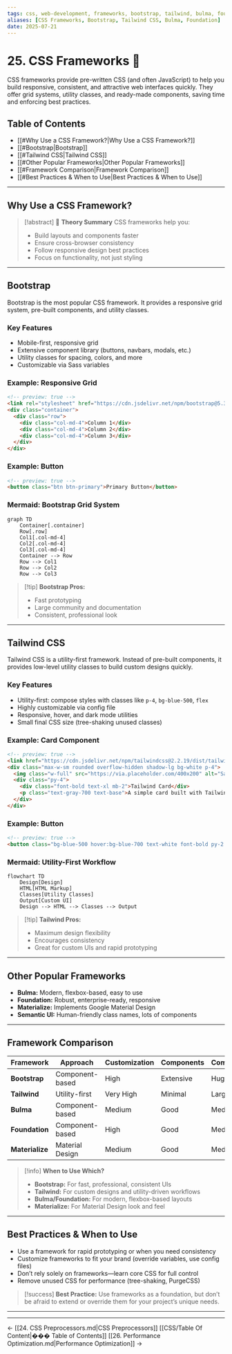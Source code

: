 ```yaml
---
tags: css, web-development, frameworks, bootstrap, tailwind, bulma, foundation, best-practices
aliases: [CSS Frameworks, Bootstrap, Tailwind CSS, Bulma, Foundation]
date: 2025-07-21
---
```

# 25. CSS Frameworks 🧰

CSS frameworks provide pre-written CSS (and often JavaScript) to help you build responsive, consistent, and attractive web interfaces quickly. They offer grid systems, utility classes, and ready-made components, saving time and enforcing best practices.

## Table of Contents
- [[#Why Use a CSS Framework?|Why Use a CSS Framework?]]
- [[#Bootstrap|Bootstrap]]
- [[#Tailwind CSS|Tailwind CSS]]
- [[#Other Popular Frameworks|Other Popular Frameworks]]
- [[#Framework Comparison|Framework Comparison]]
- [[#Best Practices & When to Use|Best Practices & When to Use]]

---

## Why Use a CSS Framework?

> [!abstract] 🚀 **Theory Summary**
> CSS frameworks help you:
> - Build layouts and components faster
> - Ensure cross-browser consistency
> - Follow responsive design best practices
> - Focus on functionality, not just styling

---

## Bootstrap

Bootstrap is the most popular CSS framework. It provides a responsive grid system, pre-built components, and utility classes.

### Key Features
- Mobile-first, responsive grid
- Extensive component library (buttons, navbars, modals, etc.)
- Utility classes for spacing, colors, and more
- Customizable via Sass variables

### Example: Responsive Grid
```html
<!-- preview: true -->
<link rel="stylesheet" href="https://cdn.jsdelivr.net/npm/bootstrap@5.3.0/dist/css/bootstrap.min.css">
<div class="container">
  <div class="row">
    <div class="col-md-4">Column 1</div>
    <div class="col-md-4">Column 2</div>
    <div class="col-md-4">Column 3</div>
  </div>
</div>
```

### Example: Button
```html
<!-- preview: true -->
<button class="btn btn-primary">Primary Button</button>
```

### Mermaid: Bootstrap Grid System
```mermaid
graph TD
    Container[.container]
    Row[.row]
    Col1[.col-md-4]
    Col2[.col-md-4]
    Col3[.col-md-4]
    Container --> Row
    Row --> Col1
    Row --> Col2
    Row --> Col3
```

> [!tip] **Bootstrap Pros:**
> - Fast prototyping
> - Large community and documentation
> - Consistent, professional look

---

## Tailwind CSS

Tailwind CSS is a utility-first framework. Instead of pre-built components, it provides low-level utility classes to build custom designs quickly.

### Key Features
- Utility-first: compose styles with classes like `p-4`, `bg-blue-500`, `flex`
- Highly customizable via config file
- Responsive, hover, and dark mode utilities
- Small final CSS size (tree-shaking unused classes)

### Example: Card Component
```html
<!-- preview: true -->
<link href="https://cdn.jsdelivr.net/npm/tailwindcss@2.2.19/dist/tailwind.min.css" rel="stylesheet">
<div class="max-w-sm rounded overflow-hidden shadow-lg bg-white p-4">
  <img class="w-full" src="https://via.placeholder.com/400x200" alt="Sample">
  <div class="py-4">
    <div class="font-bold text-xl mb-2">Tailwind Card</div>
    <p class="text-gray-700 text-base">A simple card built with Tailwind CSS utility classes.</p>
  </div>
</div>
```

### Example: Button
```html
<!-- preview: true -->
<button class="bg-blue-500 hover:bg-blue-700 text-white font-bold py-2 px-4 rounded">Tailwind Button</button>
```

### Mermaid: Utility-First Workflow
```mermaid
flowchart TD
    Design[Design]
    HTML[HTML Markup]
    Classes[Utility Classes]
    Output[Custom UI]
    Design --> HTML --> Classes --> Output
```

> [!tip] **Tailwind Pros:**
> - Maximum design flexibility
> - Encourages consistency
> - Great for custom UIs and rapid prototyping

---

## Other Popular Frameworks

- **Bulma:** Modern, flexbox-based, easy to use
- **Foundation:** Robust, enterprise-ready, responsive
- **Materialize:** Implements Google Material Design
- **Semantic UI:** Human-friendly class names, lots of components

---

## Framework Comparison

| Framework    | Approach         | Customization | Components | Community |
|--------------|-----------------|--------------|------------|-----------|
| **Bootstrap**| Component-based | High         | Extensive  | Huge      |
| **Tailwind** | Utility-first   | Very High    | Minimal    | Large     |
| **Bulma**    | Component-based | Medium       | Good       | Medium    |
| **Foundation**| Component-based| High         | Good       | Medium    |
| **Materialize**| Material Design| Medium       | Good       | Medium    |

> [!info] **When to Use Which?**
> - **Bootstrap:** For fast, professional, consistent UIs
> - **Tailwind:** For custom designs and utility-driven workflows
> - **Bulma/Foundation:** For modern, flexbox-based layouts
> - **Materialize:** For Material Design look and feel

---

## Best Practices & When to Use

- Use a framework for rapid prototyping or when you need consistency
- Customize frameworks to fit your brand (override variables, use config files)
- Don’t rely solely on frameworks—learn core CSS for full control
- Remove unused CSS for performance (tree-shaking, PurgeCSS)

> [!success] **Best Practice:**
> Use frameworks as a foundation, but don’t be afraid to extend or override them for your project’s unique needs. 


---



---
← [[24. CSS Preprocessors.md|CSS Preprocessors]] [[CSS/Table Of Content|��� Table of Contents]] [[26. Performance Optimization.md|Performance Optimization]] →
